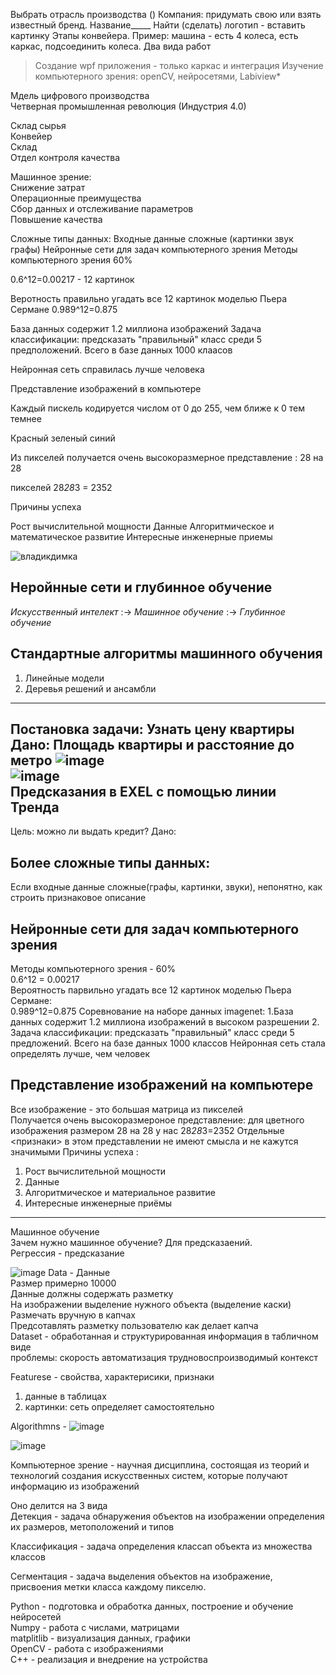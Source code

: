 Выбрать отрасль производства ()
Компания: придумать свою или взять известный бренд. Название_____ Найти (сделать) логотип - вставить картинку
Этапы конвейера. Пример: машина - есть 4 колеса, есть каркас, подсоединить колеса.
Два вида работ
>Создание wpf приложения - только каркас и интеграция
>Изучение компьютерного зрения: openCV, нейросетями, Labiview*


Мдель цифрового производства  </br>
Четверная промышленная революция (Индустрия 4.0)

Склад сырья </br>
Конвейер </br>
Склад </br>
Отдел контроля качества </br>

Машинное зрениe: </br>
Снижение затрат </br>
Операционные преимущества </br> 
Сбор данных и отслеживание параметров </br>
Повышение качества </br>


Сложные типы данных:
Входные данные сложные (картинки звук графы) 
Нейронные сети для задач компьютерного зрения
Методы компьютерного зрения 60%

0.6^12=0.00217 - 12 картинок

Веротность правильно угадать все 12 картинок моделью Пьера Сермане 
0.989^12=0.875


База данных содержит 1.2 миллиона изображений 
Задача классификации: предсказать "правильный" класс среди 5 предположений.
Всего в базе данных 1000 клаасов

Нейронная сеть справилась лучше человека



Представление изображений в компьютере

Каждый пискель кодируется числом от 0 до 255, чем ближе к 0 тем темнее

Красный зеленый синий

Из пикселей получается очень высокоразмерное представление : 28 на 28 

пикселей 28*28*3 = 2352

Причины успеха 

Рост вычислительной мощности 
Данные 
Алгоритмическое и математическое развитие
Интересные инженерные приемы

![владикдимка](https://user-images.githubusercontent.com/97594164/194002732-36005a6d-0fa6-4af3-af9e-e8b42ba68984.png)


Неройнные сети и глубинное обучение
----
*Искусственный интелект* :->
*Машинное обучение* :-> 
*Глубинное обучение* 

Стандартные алгоритмы машинного обучения
----
1. Линейные модели 
2. Деревья решений и ансамбли
----
Постановка задачи: Узнать цену квартиры</br>
Дано: Площадь квартиры и расстояние до метро
![image](https://user-images.githubusercontent.com/97594420/190988932-8816b58d-b3ab-47c5-bc7d-cc64ec475ecf.png)</br>
![image](https://user-images.githubusercontent.com/97594420/190992225-72b610b1-0eb4-4c2b-bf1f-85a8267b71e3.png)</br>
Предсказания в EXEL с помощью линии Тренда
----
Цель: можно ли выдать кредит?
Дано:

Более сложные типы данных:<br>
----
Если входные данные сложные(графы, картинки, звуки), непонятно, как строить признаковое описание 

Нейронные сети для задач компьютерного зрения
----
Методы компьютерного зрения - 60%<br>
0.6^12 = 0.00217<br>
Вероятность парвильно угадать все 12 картинок моделью Пьера Сермане:<br>
0.989^12=0.875
Соревнование на наборе данных imagenet:
1.База данных содержит 1.2 миллиона изображений в высоком разрешении
2. Задача классификации: предсказать "правильный" класс среди 5 предложений. Всего на базе данных 1000 классов
Нейронная сеть стала определять лучше, чем человек

Представление изображений на компьютере
----
Все изображение - это большая матрица из пикселей<br>
Получается очень высокоразмероное представление: для цветного изображения размером 28 на 28 у нас 28*28*3=2352
Отдельные <признаки> в этом представлении не имеют смысла и не кажутся значимыми
Причины успеха :<br>
1. Рост вычислительной мощности
2. Данные
3. Алгоритмическое и материальное развитие 
4. Интересные инженерные приёмы

----
Машинное обучение <br>
Зачем нужно машинное обучение? 
Для предсказаений. <br>
Регрессия - предсказание <br>

![image](https://user-images.githubusercontent.com/97594164/197489605-40137e8f-3160-4819-b861-3cfc8e2414f5.png)
Data - Данные<br>
Размер примерно 10000<br>
Данные должны содержать разметку<br>
На изображении выделение нужного объекта (выделение каски)<br>
Размечать вручную в капчах<br>
Предсотавлять разметку пользователю как делает капча<br>
Dataset - обработанная и структурированная информация в табличном виде<br>
проблемы: скорость автоматизация трудновоспроизводимый контекст 

Featurese - свойства, характерисики, признаки<br>
1) данные в таблицах <br>
2) картинки: сеть определяет самостоятельно <br>

Algorithmns - ![image](https://user-images.githubusercontent.com/97594164/197493112-8c8a3981-05e5-4ad1-b76f-1f12ae1ba354.png)
<br>

![image](https://user-images.githubusercontent.com/97594164/197493329-e8b0e80e-2686-4eb8-b716-a5ac4f0a1de2.png)

Компьютерное зрение - научная дисциплина, состоящая из теорий и технологий создания искусственных систем, которые получают информацию из изображений<br>

Оно делится на 3 вида <br>
Детекция - задача обнаружения объектов на изображении определения их размеров, метоположений и типов<br>

Классификация - задача определения классап объекта из множества классов <br>

Сегментация - задача выделения объектов на изображение, присвоения метки класса каждому пикселю.<br>

Python - подготовка и обработка данных, построение и обучение нейросетей<br>
Numpy - работа с числами, матрицами<br>
matplitlib - визуализация данных, графики<br>
OpenCV - работа с изображениями<br>
C++ - реализация и внедрение на устройства<br>




